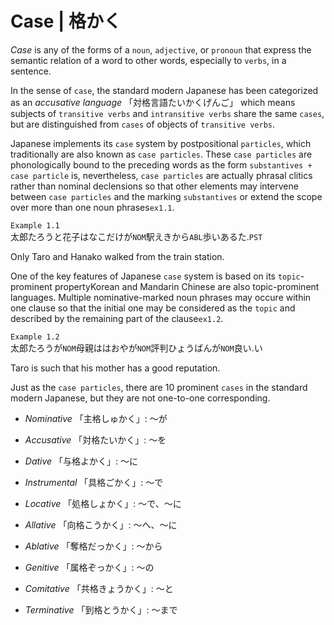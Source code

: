 # Case | 格かく

_Case_ is any of the forms of a `noun`, `adjective`, or `pronoun` that
express the semantic relation of a word to other words, especially to
`verbs`, in a sentence.

In the sense of `case`, the standard modern Japanese has been
categorized as an _accusative language_ 「対格言語たいかくげんご」 which means
subjects of `transitive verbs` and `intransitive verbs` share the same
`cases`, but are distinguished from `cases` of objects of `transitive
verbs`.

Japanese implements its `case` system by postpositional `particles`,
which traditionally are also known as `case particles`. These `case
particles` are phonologically bound to the preceding words as the form
`substantives + case particle` is, nevertheless, `case particles` are
actually phrasal clitics rather than nominal declensions so that other
elements may intervene between `case particles` and the marking
`substantives` or extend the scope over more than one noun
phrases`ex1.1`.

`Example 1.1`                                       
太郎たろうと花子はなこだけが`NOM`駅えきから`ABL`歩いあるた.`PST`            
                                                    
 Only Taro and Hanako walked from the train station.

One of the key features of Japanese `case` system is based on its
`topic`-prominent propertyKorean and Mandarin Chinese are also
topic-prominent languages. Multiple nominative-marked noun phrases may
occure within one clause so that the initial one may be considered as
the `topic` and described by the remaining part of the clause`ex1.2`.

`Example 1.2`                                       
太郎たろうが`NOM`母親ははおやが`NOM`評判ひょうばんが`NOM`良い.い            
                                                    
 Taro is such that his mother has a good reputation.

Just as the `case particles`, there are 10 prominent `cases` in the
standard modern Japanese, but they are not one-to-one corresponding.

* _Nominative_ 「主格しゅかく」: 〜が

* _Accusative_ 「対格たいかく」: 〜を

* _Dative_ 「与格よかく」: 〜に

* _Instrumental_ 「具格ごかく」: 〜で

* _Locative_ 「処格しょかく」: 〜で、〜に

* _Allative_ 「向格こうかく」: 〜へ、〜に

* _Ablative_ 「奪格だっかく」: 〜から

* _Genitive_ 「属格ぞっかく」: 〜の

* _Comitative_ 「共格きょうかく」: 〜と

* _Terminative_ 「到格とうかく」: 〜まで
